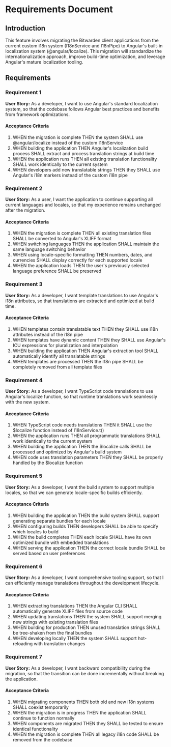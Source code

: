 # Requirements Document

## Introduction

This feature involves migrating the Bitwarden client applications from the current custom i18n system (I18nService and I18nPipe) to Angular's built-in localization system (@angular/localize). This migration will standardize the internationalization approach, improve build-time optimization, and leverage Angular's mature localization tooling.

## Requirements

### Requirement 1

**User Story:** As a developer, I want to use Angular's standard localization system, so that the codebase follows Angular best practices and benefits from framework optimizations.

#### Acceptance Criteria

1. WHEN the migration is complete THEN the system SHALL use @angular/localize instead of the custom I18nService
2. WHEN building the application THEN Angular's localization build process SHALL extract and process translation strings at build time
3. WHEN the application runs THEN all existing translation functionality SHALL work identically to the current system
4. WHEN developers add new translatable strings THEN they SHALL use Angular's i18n markers instead of the custom i18n pipe

### Requirement 2

**User Story:** As a user, I want the application to continue supporting all current languages and locales, so that my experience remains unchanged after the migration.

#### Acceptance Criteria

1. WHEN the migration is complete THEN all existing translation files SHALL be converted to Angular's XLIFF format
2. WHEN switching languages THEN the application SHALL maintain the same language switching behavior
3. WHEN using locale-specific formatting THEN numbers, dates, and currencies SHALL display correctly for each supported locale
4. WHEN the application loads THEN the user's previously selected language preference SHALL be preserved

### Requirement 3

**User Story:** As a developer, I want template translations to use Angular's i18n attributes, so that translations are extracted and optimized at build time.

#### Acceptance Criteria

1. WHEN templates contain translatable text THEN they SHALL use i18n attributes instead of the i18n pipe
2. WHEN templates have dynamic content THEN they SHALL use Angular's ICU expressions for pluralization and interpolation
3. WHEN building the application THEN Angular's extraction tool SHALL automatically identify all translatable strings
4. WHEN templates are processed THEN the i18n pipe SHALL be completely removed from all template files

### Requirement 4

**User Story:** As a developer, I want TypeScript code translations to use Angular's localize function, so that runtime translations work seamlessly with the new system.

#### Acceptance Criteria

1. WHEN TypeScript code needs translations THEN it SHALL use the $localize function instead of I18nService.t()
2. WHEN the application runs THEN all programmatic translations SHALL work identically to the current system
3. WHEN building the application THEN the $localize calls SHALL be processed and optimized by Angular's build system
4. WHEN code uses translation parameters THEN they SHALL be properly handled by the $localize function

### Requirement 5

**User Story:** As a developer, I want the build system to support multiple locales, so that we can generate locale-specific builds efficiently.

#### Acceptance Criteria

1. WHEN building the application THEN the build system SHALL support generating separate bundles for each locale
2. WHEN configuring builds THEN developers SHALL be able to specify which locales to build
3. WHEN the build completes THEN each locale SHALL have its own optimized bundle with embedded translations
4. WHEN serving the application THEN the correct locale bundle SHALL be served based on user preferences

### Requirement 6

**User Story:** As a developer, I want comprehensive tooling support, so that I can efficiently manage translations throughout the development lifecycle.

#### Acceptance Criteria

1. WHEN extracting translations THEN the Angular CLI SHALL automatically generate XLIFF files from source code
2. WHEN updating translations THEN the system SHALL support merging new strings with existing translation files
3. WHEN building for production THEN unused translation strings SHALL be tree-shaken from the final bundles
4. WHEN developing locally THEN the system SHALL support hot-reloading with translation changes

### Requirement 7

**User Story:** As a developer, I want backward compatibility during the migration, so that the transition can be done incrementally without breaking the application.

#### Acceptance Criteria

1. WHEN migrating components THEN both old and new i18n systems SHALL coexist temporarily
2. WHEN the migration is in progress THEN the application SHALL continue to function normally
3. WHEN components are migrated THEN they SHALL be tested to ensure identical functionality
4. WHEN the migration is complete THEN all legacy i18n code SHALL be removed from the codebase
